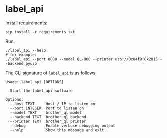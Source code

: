 # label\_api

Install requirements:

    pip install -r requirements.txt

Run:

    ./label_api --help
    # for example:
    ./label_api --port 8080 --model QL-800 --printer usb://0x04f9:0x2015 --backend pyusb

The CLI signature of `label_api` is as follows:

    Usage: label_api [OPTIONS]
    
      Start the label_api software
    
    Options:
      --host TEXT     Host / IP to listen on
      --port INTEGER  Port to listen on
      --model TEXT    brother_ql model
      --backend TEXT  brother_ql backend
      --printer TEXT  brother_ql printer
      --debug         Enable verbose debugging output
      --help          Show this message and exit.
